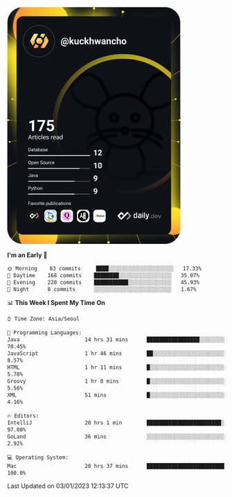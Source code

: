 <a href="https://app.daily.dev/kuckhwancho"><img src="https://github.com/kuckjwi0928/kuckjwi0928/blob/master/devcard.svg" width="400" alt="Kuckjwi Devcard"/></a>

<!--START_SECTION:waka-->
**I'm an Early 🐤** 

```text
🌞 Morning    83 commits     ████░░░░░░░░░░░░░░░░░░░░░   17.33% 
🌆 Daytime    168 commits    ████████░░░░░░░░░░░░░░░░░   35.07% 
🌃 Evening    220 commits    ███████████░░░░░░░░░░░░░░   45.93% 
🌙 Night      8 commits      ░░░░░░░░░░░░░░░░░░░░░░░░░   1.67%

```


📊 **This Week I Spent My Time On** 

```text
⌚︎ Time Zone: Asia/Seoul

💬 Programming Languages: 
Java                     14 hrs 31 mins      █████████████████░░░░░░░░   70.45% 
JavaScript               1 hr 46 mins        ██░░░░░░░░░░░░░░░░░░░░░░░   8.57% 
HTML                     1 hr 11 mins        █░░░░░░░░░░░░░░░░░░░░░░░░   5.78% 
Groovy                   1 hr 8 mins         █░░░░░░░░░░░░░░░░░░░░░░░░   5.56% 
XML                      51 mins             █░░░░░░░░░░░░░░░░░░░░░░░░   4.16%

🔥 Editors: 
IntelliJ                 20 hrs 1 min        ████████████████████████░   97.08% 
GoLand                   36 mins             ░░░░░░░░░░░░░░░░░░░░░░░░░   2.92%

💻 Operating System: 
Mac                      20 hrs 37 mins      █████████████████████████   100.0%

```


 Last Updated on 03/01/2023 12:13:37 UTC
<!--END_SECTION:waka-->

